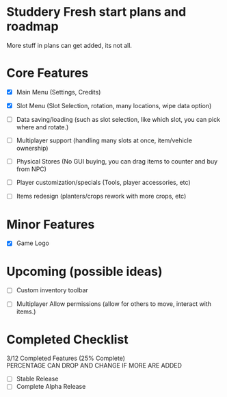 # Studdery Fresh start plans and roadmap
More stuff in plans can get added, its not all.


# Core Features
- [X] Main Menu (Settings, Credits)
- [X] Slot Menu (Slot Selection, rotation, many locations, wipe data option)
- [ ] Data saving/loading (such as slot selection, like which slot, you can pick where and rotate.)
- [ ] Multiplayer support (handling many slots at once, item/vehicle ownership)
- [ ] Physical Stores (No GUI buying, you can drag items to counter and buy from NPC)
- [ ] Player customization/specials (Tools, player accessories, etc)
- [ ] Items redesign (planters/crops rework with more crops, etc)


# Minor Features
- [X] Game Logo 

# Upcoming (possible ideas)
- [ ] Custom inventory toolbar
- [ ] Multiplayer Allow permissions (allow for others to move, interact with items.)


# Completed Checklist
3/12 Completed Features (25% Complete)\
PERCENTAGE CAN DROP AND CHANGE IF MORE ARE ADDED
- [ ] Stable Release
- [ ] Complete Alpha Release
